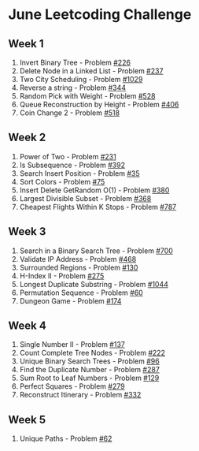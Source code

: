 # June Leetcoding Challenge

## Week 1
  1. Invert Binary Tree - Problem [#226](https://leetcode.com/problems/invert-binary-tree/)
  2. Delete Node in a Linked List - Problem [#237](https://leetcode.com/problems/delete-node-in-a-linked-list/)
  3. Two City Scheduling - Problem [#1029](https://leetcode.com/problems/two-city-scheduling/)
  4. Reverse a string - Problem [#344](https://leetcode.com/problems/reverse-string/)
  5. Random Pick with Weight - Problem [#528](https://leetcode.com/problems/random-pick-with-weight/)
  6. Queue Reconstruction by Height - Problem [#406](https://leetcode.com/problems/queue-reconstruction-by-height/)
  7. Coin Change 2 - Problem [#518](https://leetcode.com/problems/coin-change-2/)
## Week 2
  1. Power of Two - Problem [#231](https://leetcode.com/problems/power-of-two/)
  2. Is Subsequence - Problem [#392](https://leetcode.com/problems/is-subsequence/)
  3. Search Insert Position - Problem [#35](https://leetcode.com/problems/search-insert-position/)
  4. Sort Colors - Problem [#75](https://leetcode.com/problems/sort-colors/)
  5. Insert Delete GetRandom O(1) - Problem [#380](https://leetcode.com/problems/insert-delete-getrandom-o1/)
  6. Largest Divisible Subset - Problem [#368](https://leetcode.com/problems/largest-divisible-subset/)
  7. Cheapest Flights Within K Stops - Problem [#787](https://leetcode.com/problems/cheapest-flights-within-k-stops/)
## Week 3
  1. Search in a Binary Search Tree - Problem [#700](https://leetcode.com/problems/search-in-a-binary-search-tree/)
  2. Validate IP Address - Problem [#468](https://leetcode.com/problems/validate-ip-address/)
  3. Surrounded Regions - Problem [#130](https://leetcode.com/problems/surrounded-regions/)
  4. H-Index II - Problem [#275](https://leetcode.com/problems/h-index-ii/)
  5. Longest Duplicate Substring - Problem [#1044](https://leetcode.com/problems/longest-duplicate-substring/)
  6. Permutation Sequence - Problem [#60](https://leetcode.com/problems/permutation-sequence/)
  7. Dungeon Game - Problem [#174](https://leetcode.com/problems/dungeon-game/)
## Week 4
  1. Single Number II - Problem [#137](https://leetcode.com/problems/single-number-ii/)
  2. Count Complete Tree Nodes - Problem [#222](https://leetcode.com/problems/count-complete-tree-nodes/)
  3. Unique Binary Search Trees - Problem [#96](https://leetcode.com/problems/unique-binary-search-trees/)
  4. Find the Duplicate Number - Problem [#287](https://leetcode.com/problems/find-the-duplicate-number/)
  5. Sum Root to Leaf Numbers - Problem [#129](https://leetcode.com/problems/sum-root-to-leaf-numbers/)
  6. Perfect Squares - Problem [#279](https://leetcode.com/problems/perfect-squares/)
  7. Reconstruct Itinerary - Problem [#332](https://leetcode.com/problems/reconstruct-itinerary/)
## Week 5
  1. Unique Paths - Problem [#62](https://leetcode.com/problems/unique-paths/)
